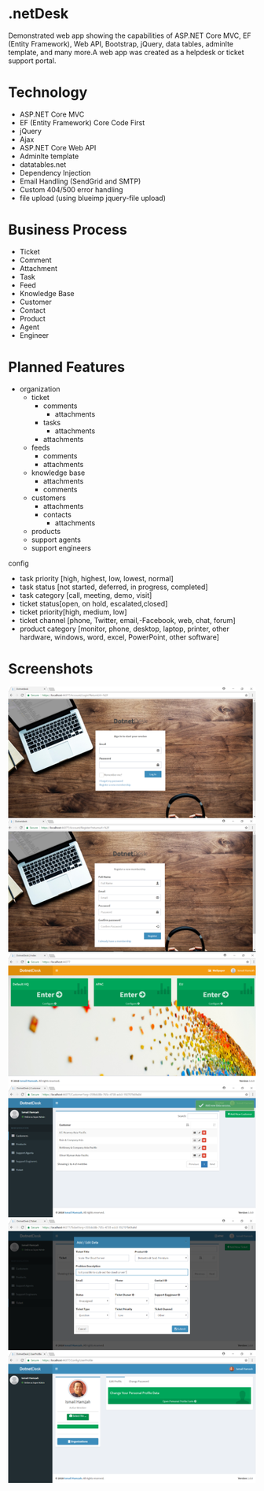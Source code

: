 # .netDesk
Demonstrated web app showing the capabilities of ASP.NET Core MVC, EF (Entity Framework), Web API, Bootstrap, jQuery, data tables, adminlte template, and many more.A web app was created as a helpdesk or ticket support portal.

# Technology
- ASP.NET Core MVC
- EF (Entity Framework) Core Code First
- jQuery
- Ajax
- ASP.NET Core Web API
- Adminlte template
- datatables.net
- Dependency Injection
- Email Handling (SendGrid and SMTP)
- Custom 404/500 error handling
- file upload (using blueimp jquery-file upload)

# Business Process
- Ticket
- Comment
- Attachment
- Task
- Feed
- Knowledge Base
- Customer
- Contact
- Product
- Agent
- Engineer

# Planned Features


- organization
	- ticket
		- comments
			- attachments
		- tasks
			- attachments
		- attachments
	- feeds
		- comments
		- attachments
	- knowledge base
		- attachments
		- comments
	- customers
		- attachments
		- contacts
			- attachments
	- products
	- support agents
	- support engineers

config
-	task priority [high, highest, low, lowest, normal]
-	task status [not started, deferred, in progress, completed]
-	task category [call, meeting, demo, visit]
-	ticket status[open, on hold, escalated,closed]
-	ticket priority[high, medium, low]
-	ticket channel [phone, Twitter, email,-Facebook, web, chat, forum]
-	product category [monitor, phone, desktop, laptop, printer, other hardware, windows, word, excel, PowerPoint, other software]

# Screenshots

![demo1](src/src/wwwroot/images/dotnetdesk1.png)
![demo2](src/src/wwwroot/images/dotnetdesk2.png)
![demo3](src/src/wwwroot/images/dotnetdesk3.png)
![demo4](src/src/wwwroot/images/dotnetdesk4.png)
![demo5](src/src/wwwroot/images/dotnetdesk5.png)
![demo6](src/src/wwwroot/images/dotnetdesk6.png)


	
	
